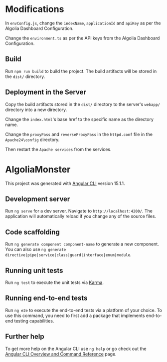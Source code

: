 # Modifications

In `envConfig.js`, change the `indexName`, `applicationId` and `apiKey` as per the Algolia Dashboard Configuration.

Change the `environment.ts` as per the API keys from the Algolia Dashboard Configuration.

## Build

Run `npm run build` to build the project. The build artifacts will be stored in the `dist/` directory.

## Deployment in the Server

Copy the build artifacts stored in the `dist/` directory to the server's `webapp/` directory into a new directory.

Change the `index.html`'s base href to the specific name as the directory name.

Change the `proxyPass` and `reverseProxyPass` in the `httpd.conf` file in the `Apache24\config` directory.

Then restart the `Apache services` from the services.

# AlgoliaMonster

This project was generated with [Angular CLI](https://github.com/angular/angular-cli) version 15.1.1.

## Development server

Run `ng serve` for a dev server. Navigate to `http://localhost:4200/`. The application will automatically reload if you change any of the source files.

## Code scaffolding

Run `ng generate component component-name` to generate a new component. You can also use `ng generate directive|pipe|service|class|guard|interface|enum|module`.

## Running unit tests

Run `ng test` to execute the unit tests via [Karma](https://karma-runner.github.io).

## Running end-to-end tests

Run `ng e2e` to execute the end-to-end tests via a platform of your choice. To use this command, you need to first add a package that implements end-to-end testing capabilities.

## Further help

To get more help on the Angular CLI use `ng help` or go check out the [Angular CLI Overview and Command Reference](https://angular.io/cli) page.
